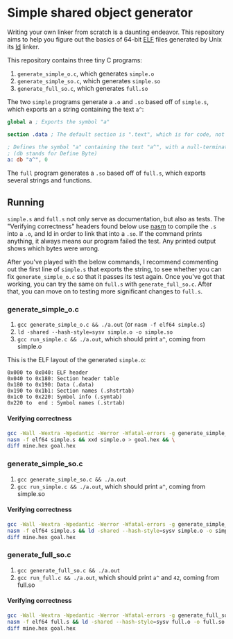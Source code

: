 # Simple shared object generator

Writing your own linker from scratch is a daunting endeavor. This repository aims to help you figure out the basics of 64-bit [ELF](https://en.wikipedia.org/wiki/Executable_and_Linkable_Format) files generated by Unix its [ld](https://en.wikipedia.org/wiki/Linker_(computing)#Common_implementations) linker.

This repository contains three tiny C programs:

1. `generate_simple_o.c`, which generates `simple.o`
2. `generate_simple_so.c`, which generates `simple.so`
3. `generate_full_so.c`, which generates `full.so`

The two `simple` programs generate a `.o` and `.so` based off of `simple.s`, which exports an `a` string containing the text `a^`:

```nasm
global a ; Exports the symbol "a"

section .data ; The default section is ".text", which is for code, not data

; Defines the symbol "a" containing the text "a^", with a null-terminator added
; (db stands for Define Byte)
a: db "a^", 0
```

The `full` program generates a `.so` based off of `full.s`, which exports several strings and functions.

## Running

`simple.s` and `full.s` not only serve as documentation, but also as tests. The "Verifying correctness" headers found below use [nasm](https://en.wikipedia.org/wiki/Netwide_Assembler) to compile the `.s` into a `.o`, and ld in order to link that into a `.so`. If the command prints anything, it always means our program failed the test. Any printed output shows which bytes were wrong.

After you've played with the below commands, I recommend commenting out the first line of `simple.s` that exports the string, to see whether you can fix `generate_simple_o.c` so that it passes its test again. Once you've got that working, you can try the same on `full.s` with `generate_full_so.c`. After that, you can move on to testing more significant changes to `full.s`.

### generate_simple_o.c

1. `gcc generate_simple_o.c && ./a.out` (or `nasm -f elf64 simple.s`)
2. `ld -shared --hash-style=sysv simple.o -o simple.so`
3. `gcc run_simple.c && ./a.out`, which should print `a^`, coming from simple.o

This is the ELF layout of the generated `simple.o`:

```
0x000 to 0x040: ELF header
0x040 to 0x180: Section header table
0x180 to 0x190: Data (.data)
0x190 to 0x1b1: Section names (.shstrtab)
0x1c0 to 0x220: Symbol info (.symtab)
0x220 to  end : Symbol names (.strtab)
```

#### Verifying correctness

```bash
gcc -Wall -Wextra -Wpedantic -Werror -Wfatal-errors -g generate_simple_o.c && ./a.out && xxd simple.o > mine.hex && \
nasm -f elf64 simple.s && xxd simple.o > goal.hex && \
diff mine.hex goal.hex
```

### generate_simple_so.c

1. `gcc generate_simple_so.c && ./a.out`
2. `gcc run_simple.c && ./a.out`, which should print `a^`, coming from simple.so

#### Verifying correctness

```bash
gcc -Wall -Wextra -Wpedantic -Werror -Wfatal-errors -g generate_simple_so.c && ./a.out && xxd simple.so > mine.hex && \
nasm -f elf64 simple.s && ld -shared --hash-style=sysv simple.o -o simple.so && xxd simple.so > goal.hex && \
diff mine.hex goal.hex
```

### generate_full_so.c

1. `gcc generate_full_so.c && ./a.out`
2. `gcc run_full.c && ./a.out`, which should print `a^` and `42`, coming from full.so

#### Verifying correctness

```bash
gcc -Wall -Wextra -Wpedantic -Werror -Wfatal-errors -g generate_full_so.c && ./a.out && xxd full.so > mine.hex && \
nasm -f elf64 full.s && ld -shared --hash-style=sysv full.o -o full.so && xxd full.so > goal.hex && \
diff mine.hex goal.hex
```
